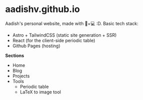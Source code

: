 # aadishv.github.io

Aadish's personal website, made with 🩷+💻 :D. Basic tech stack:

- Astro + TailwindCSS (static site generation + SSR)
- React (for the client-side periodic table)
- Github Pages (hosting)

**Sections**

- Home
- Blog
- Projects
- Tools
  - Periodic table
  - LaTeX to image tool
